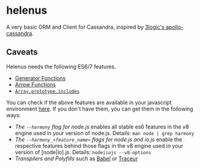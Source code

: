 # helenus
A very basic ORM and Client for Cassandra, inspired by [3logic's apollo-cassandra](https://github.com/3logic/apollo-cassandra/).

## Caveats
Helenus needs the following ES6/7 features.
+ [Generator Functions](http://davidwalsh.name/es6-generators)
+ [Arrow Functions](https://developer.mozilla.org/en-US/docs/Web/JavaScript/Reference/Functions/Arrow_functions)
+ [`Array.prototype.includes`](https://developer.mozilla.org/en-US/docs/Web/JavaScript/Reference/Global_Objects/Array/includes)

You can check if the above features are available in your javascript environment [here](http://kangax.github.io/compat-table/es6/). If you don't have them, you can get them in the following ways:
+ *The `--harmony` flag for node.js* enables all stable es6 features in the v8 engine used in your version of node.js. Details: `man node | grep harmony`
+ *The `--harmony_<feature_name>` flags for node.js and io.js* enable the respective features behind those flags in the v8 engine used in your version of [node|io].js. Details: `node|iojs --v8-options`
+ *Transpilers and Polyfills* such as [Babel](babeljs.io) or [Traceur](https://github.com/google/traceur-compiler)
